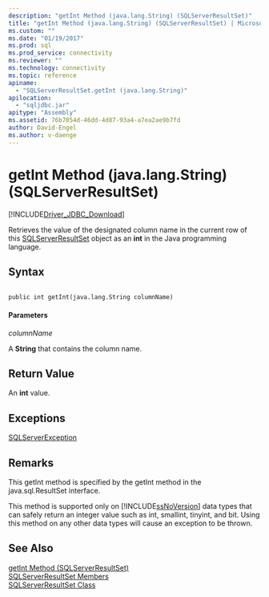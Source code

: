 ```yaml
---
description: "getInt Method (java.lang.String) (SQLServerResultSet)"
title: "getInt Method (java.lang.String) (SQLServerResultSet) | Microsoft Docs"
ms.custom: ""
ms.date: "01/19/2017"
ms.prod: sql
ms.prod_service: connectivity
ms.reviewer: ""
ms.technology: connectivity
ms.topic: reference
apiname: 
  - "SQLServerResultSet.getInt (java.lang.String)"
apilocation: 
  - "sqljdbc.jar"
apitype: "Assembly"
ms.assetid: 76b7054d-46dd-4d87-93a4-a7ea2ae9b7fd
author: David-Engel
ms.author: v-daenge
---
```

# getInt Method (java.lang.String) (SQLServerResultSet)
[!INCLUDE[Driver_JDBC_Download](../../../includes/driver_jdbc_download.md)]

  Retrieves the value of the designated column name in the current row of this [SQLServerResultSet](../../../connect/jdbc/reference/sqlserverresultset-class.md) object as an **int** in the Java programming language.  
  
## Syntax  
  
```  
  
public int getInt(java.lang.String columnName)  
```  
  
#### Parameters  
 *columnName*  
  
 A **String** that contains the column name.  
  
## Return Value  
 An **int** value.  
  
## Exceptions  
 [SQLServerException](../../../connect/jdbc/reference/sqlserverexception-class.md)  
  
## Remarks  
 This getInt method is specified by the getInt method in the java.sql.ResultSet interface.  
  
 This method is supported only on [!INCLUDE[ssNoVersion](../../../includes/ssnoversion-md.md)] data types that can safely return an integer value such as int, smallint, tinyint, and bit. Using this method on any other data types will cause an exception to be thrown.  
  
## See Also  
 [getInt Method &#40;SQLServerResultSet&#41;](../../../connect/jdbc/reference/getint-method-sqlserverresultset.md)   
 [SQLServerResultSet Members](../../../connect/jdbc/reference/sqlserverresultset-members.md)   
 [SQLServerResultSet Class](../../../connect/jdbc/reference/sqlserverresultset-class.md)  
  
  
